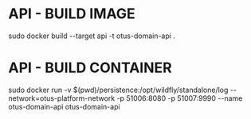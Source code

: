 # API - BUILD IMAGE
sudo docker build --target api -t otus-domain-api .

# API - BUILD CONTAINER
sudo docker run -v $(pwd)/persistence:/opt/wildfly/standalone/log --network=otus-platform-network -p 51006:8080 -p 51007:9990 --name otus-domain-api otus-domain-api
